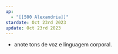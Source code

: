 ```yaml
---
up:
  - "[[500 Alexandria]]"
stardate: Oct 23rd 2023
update: Oct 23rd 2023
---
```

- anote tons de voz e linguagem corporal.


